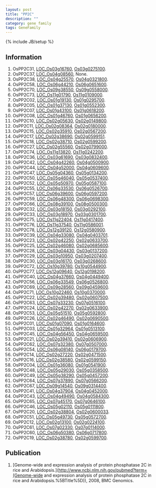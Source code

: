 ```yaml
---
layout: post
title: "PP2C"
description: ""
category: gene family
tags: GeneFamily
---
```

{% include JB/setup %}

## Information
1. OsPP2C31, [LOC_Os03g16760](http://rice.plantbiology.msu.edu/cgi-bin/ORF_infopage.cgi?orf=LOC_Os03g16760), [Os03g0275100](http://rapdb.dna.affrc.go.jp/viewer/gbrowse_details/irgsp1?name=Os03g0275100).
2. OsPP2C37, [LOC_Os04g08560](http://rice.plantbiology.msu.edu/cgi-bin/ORF_infopage.cgi?orf=LOC_Os04g08560), None.
3. OsPP2C38, [LOC_Os04g25570](http://rice.plantbiology.msu.edu/cgi-bin/ORF_infopage.cgi?orf=LOC_Os04g25570), [Os04g0321800](http://rapdb.dna.affrc.go.jp/viewer/gbrowse_details/irgsp1?name=Os04g0321800).
4. OsPP2C58, [LOC_Os06g44210](http://rice.plantbiology.msu.edu/cgi-bin/ORF_infopage.cgi?orf=LOC_Os06g44210), [Os06g0651600](http://rapdb.dna.affrc.go.jp/viewer/gbrowse_details/irgsp1?name=Os06g0651600).
5. OsPP2C70, [LOC_Os09g38550](http://rice.plantbiology.msu.edu/cgi-bin/ORF_infopage.cgi?orf=LOC_Os09g38550), [Os09g0558000](http://rapdb.dna.affrc.go.jp/viewer/gbrowse_details/irgsp1?name=Os09g0558000).
6. OsPP2C73, [LOC_Os11g01790](http://rice.plantbiology.msu.edu/cgi-bin/ORF_infopage.cgi?orf=LOC_Os11g01790), [Os11g0109000](http://rapdb.dna.affrc.go.jp/viewer/gbrowse_details/irgsp1?name=Os11g0109000).
7. OsPP2C02, [LOC_Os01g19130](http://rice.plantbiology.msu.edu/cgi-bin/ORF_infopage.cgi?orf=LOC_Os01g19130), [Os01g0295700](http://rapdb.dna.affrc.go.jp/viewer/gbrowse_details/irgsp1?name=Os01g0295700).
8. OsPP2C05, [LOC_Os01g37130](http://rice.plantbiology.msu.edu/cgi-bin/ORF_infopage.cgi?orf=LOC_Os01g37130), [Os01g0552300](http://rapdb.dna.affrc.go.jp/viewer/gbrowse_details/irgsp1?name=Os01g0552300).
9. OsPP2C07, [LOC_Os01g43100](http://rice.plantbiology.msu.edu/cgi-bin/ORF_infopage.cgi?orf=LOC_Os01g43100), [Os01g0618200](http://rapdb.dna.affrc.go.jp/viewer/gbrowse_details/irgsp1?name=Os01g0618200).
10. OsPP2C08, [LOC_Os01g46760](http://rice.plantbiology.msu.edu/cgi-bin/ORF_infopage.cgi?orf=LOC_Os01g46760), [Os01g0656200](http://rapdb.dna.affrc.go.jp/viewer/gbrowse_details/irgsp1?name=Os01g0656200).
11. OsPP2C10, [LOC_Os02g05630](http://rice.plantbiology.msu.edu/cgi-bin/ORF_infopage.cgi?orf=LOC_Os02g05630), [Os02g0149800](http://rapdb.dna.affrc.go.jp/viewer/gbrowse_details/irgsp1?name=Os02g0149800).
12. OsPP2C11, [LOC_Os02g08364](http://rice.plantbiology.msu.edu/cgi-bin/ORF_infopage.cgi?orf=LOC_Os02g08364), [Os02g0180000](http://rapdb.dna.affrc.go.jp/viewer/gbrowse_details/irgsp1?name=Os02g0180000).
13. OsPP2C15, [LOC_Os02g35910](http://rice.plantbiology.msu.edu/cgi-bin/ORF_infopage.cgi?orf=LOC_Os02g35910), [Os02g0567200](http://rapdb.dna.affrc.go.jp/viewer/gbrowse_details/irgsp1?name=Os02g0567200).
14. OsPP2C17, [LOC_Os02g38690](http://rice.plantbiology.msu.edu/cgi-bin/ORF_infopage.cgi?orf=LOC_Os02g38690), [Os02g0599151](http://rapdb.dna.affrc.go.jp/viewer/gbrowse_details/irgsp1?name=Os02g0599151).
15. OsPP2C18, [LOC_Os02g38710](http://rice.plantbiology.msu.edu/cgi-bin/ORF_infopage.cgi?orf=LOC_Os02g38710), [Os02g0599200](http://rapdb.dna.affrc.go.jp/viewer/gbrowse_details/irgsp1?name=Os02g0599200).
16. OsPP2C27, [LOC_Os02g55560](http://rice.plantbiology.msu.edu/cgi-bin/ORF_infopage.cgi?orf=LOC_Os02g55560), [Os02g0799000](http://rapdb.dna.affrc.go.jp/viewer/gbrowse_details/irgsp1?name=Os02g0799000).
17. OsPP2C74, [LOC_Os11g13820](http://rice.plantbiology.msu.edu/cgi-bin/ORF_infopage.cgi?orf=LOC_Os11g13820), [Os11g0242200](http://rapdb.dna.affrc.go.jp/viewer/gbrowse_details/irgsp1?name=Os11g0242200).
18. OsPP2C36, [LOC_Os03g61690](http://rice.plantbiology.msu.edu/cgi-bin/ORF_infopage.cgi?orf=LOC_Os03g61690), [Os03g0832400](http://rapdb.dna.affrc.go.jp/viewer/gbrowse_details/irgsp1?name=Os03g0832400).
19. OsPP2C42, [LOC_Os04g42260](http://rice.plantbiology.msu.edu/cgi-bin/ORF_infopage.cgi?orf=LOC_Os04g42260), [Os04g0500900](http://rapdb.dna.affrc.go.jp/viewer/gbrowse_details/irgsp1?name=Os04g0500900).
20. OsPP2C44, [LOC_Os04g52000](http://rice.plantbiology.msu.edu/cgi-bin/ORF_infopage.cgi?orf=LOC_Os04g52000), [Os04g0609600](http://rapdb.dna.affrc.go.jp/viewer/gbrowse_details/irgsp1?name=Os04g0609600).
21. OsPP2C47, [LOC_Os05g04360](http://rice.plantbiology.msu.edu/cgi-bin/ORF_infopage.cgi?orf=LOC_Os05g04360), [Os05g0134200](http://rapdb.dna.affrc.go.jp/viewer/gbrowse_details/irgsp1?name=Os05g0134200).
22. OsPP2C50, [LOC_Os05g46040](http://rice.plantbiology.msu.edu/cgi-bin/ORF_infopage.cgi?orf=LOC_Os05g46040), [Os05g0537400](http://rapdb.dna.affrc.go.jp/viewer/gbrowse_details/irgsp1?name=Os05g0537400).
23. OsPP2C52, [LOC_Os05g50970](http://rice.plantbiology.msu.edu/cgi-bin/ORF_infopage.cgi?orf=LOC_Os05g50970), [Os05g0587100](http://rapdb.dna.affrc.go.jp/viewer/gbrowse_details/irgsp1?name=Os05g0587100).
24. OsPP2C55, [LOC_Os06g33530](http://rice.plantbiology.msu.edu/cgi-bin/ORF_infopage.cgi?orf=LOC_Os06g33530), [Os06g0526700](http://rapdb.dna.affrc.go.jp/viewer/gbrowse_details/irgsp1?name=Os06g0526700).
25. OsPP2C57, [LOC_Os06g39600](http://rice.plantbiology.msu.edu/cgi-bin/ORF_infopage.cgi?orf=LOC_Os06g39600), [Os06g0597200](http://rapdb.dna.affrc.go.jp/viewer/gbrowse_details/irgsp1?name=Os06g0597200).
26. OsPP2C59, [LOC_Os06g48300](http://rice.plantbiology.msu.edu/cgi-bin/ORF_infopage.cgi?orf=LOC_Os06g48300), [Os06g0698300](http://rapdb.dna.affrc.go.jp/viewer/gbrowse_details/irgsp1?name=Os06g0698300).
27. OsPP2C66, [LOC_Os08g39100](http://rice.plantbiology.msu.edu/cgi-bin/ORF_infopage.cgi?orf=LOC_Os08g39100), [Os08g0500300](http://rapdb.dna.affrc.go.jp/viewer/gbrowse_details/irgsp1?name=Os08g0500300).
28. OsPP2C32, [LOC_Os03g18150](http://rice.plantbiology.msu.edu/cgi-bin/ORF_infopage.cgi?orf=LOC_Os03g18150), [Os03g0292100](http://rapdb.dna.affrc.go.jp/viewer/gbrowse_details/irgsp1?name=Os03g0292100).
29. OsPP2C33, [LOC_Os03g18970](http://rice.plantbiology.msu.edu/cgi-bin/ORF_infopage.cgi?orf=LOC_Os03g18970), [Os03g0301700](http://rapdb.dna.affrc.go.jp/viewer/gbrowse_details/irgsp1?name=Os03g0301700).
30. OsPP2C75, [LOC_Os11g22404](http://rice.plantbiology.msu.edu/cgi-bin/ORF_infopage.cgi?orf=LOC_Os11g22404), [Os11g0417400](http://rapdb.dna.affrc.go.jp/viewer/gbrowse_details/irgsp1?name=Os11g0417400).
31. OsPP2C76, [LOC_Os11g37540](http://rice.plantbiology.msu.edu/cgi-bin/ORF_infopage.cgi?orf=LOC_Os11g37540), [Os11g0586001](http://rapdb.dna.affrc.go.jp/viewer/gbrowse_details/irgsp1?name=Os11g0586001).
32. OsPP2C78, [LOC_Os12g39120](http://rice.plantbiology.msu.edu/cgi-bin/ORF_infopage.cgi?orf=LOC_Os12g39120), [Os12g0580900](http://rapdb.dna.affrc.go.jp/viewer/gbrowse_details/irgsp1?name=Os12g0580900).
33. OsPP2C39, [LOC_Os04g33080](http://rice.plantbiology.msu.edu/cgi-bin/ORF_infopage.cgi?orf=LOC_Os04g33080), [Os04g0403701](http://rapdb.dna.affrc.go.jp/viewer/gbrowse_details/irgsp1?name=Os04g0403701).
34. OsPP2C23, [LOC_Os02g42250](http://rice.plantbiology.msu.edu/cgi-bin/ORF_infopage.cgi?orf=LOC_Os02g42250), [Os02g0633700](http://rapdb.dna.affrc.go.jp/viewer/gbrowse_details/irgsp1?name=Os02g0633700).
35. OsPP2C25, [LOC_Os02g46080](http://rice.plantbiology.msu.edu/cgi-bin/ORF_infopage.cgi?orf=LOC_Os02g46080), [Os02g0685600](http://rapdb.dna.affrc.go.jp/viewer/gbrowse_details/irgsp1?name=Os02g0685600).
36. OsPP2C28, [LOC_Os03g04430](http://rice.plantbiology.msu.edu/cgi-bin/ORF_infopage.cgi?orf=LOC_Os03g04430), [Os03g0137200](http://rapdb.dna.affrc.go.jp/viewer/gbrowse_details/irgsp1?name=Os03g0137200).
37. OsPP2C29, [LOC_Os03g10950](http://rice.plantbiology.msu.edu/cgi-bin/ORF_infopage.cgi?orf=LOC_Os03g10950), [Os03g0207400](http://rapdb.dna.affrc.go.jp/viewer/gbrowse_details/irgsp1?name=Os03g0207400).
38. OsPP2C30, [LOC_Os03g16170](http://rice.plantbiology.msu.edu/cgi-bin/ORF_infopage.cgi?orf=LOC_Os03g16170), [Os03g0268600](http://rapdb.dna.affrc.go.jp/viewer/gbrowse_details/irgsp1?name=Os03g0268600).
39. OsPP2C72, [LOC_Os10g39780](http://rice.plantbiology.msu.edu/cgi-bin/ORF_infopage.cgi?orf=LOC_Os10g39780), [Os10g0544900](http://rapdb.dna.affrc.go.jp/viewer/gbrowse_details/irgsp1?name=Os10g0544900).
40. OsPP2C77, [LOC_Os12g09640](http://rice.plantbiology.msu.edu/cgi-bin/ORF_infopage.cgi?orf=LOC_Os12g09640), [Os12g0198200](http://rapdb.dna.affrc.go.jp/viewer/gbrowse_details/irgsp1?name=Os12g0198200).
41. OsPP2C40, [LOC_Os04g37660](http://rice.plantbiology.msu.edu/cgi-bin/ORF_infopage.cgi?orf=LOC_Os04g37660), [Os04g0449400](http://rapdb.dna.affrc.go.jp/viewer/gbrowse_details/irgsp1?name=Os04g0449400).
42. OsPP2C56, [LOC_Os06g33549](http://rice.plantbiology.msu.edu/cgi-bin/ORF_infopage.cgi?orf=LOC_Os06g33549), [Os06g0526800](http://rapdb.dna.affrc.go.jp/viewer/gbrowse_details/irgsp1?name=Os06g0526800).
43. OsPP2C69, [LOC_Os09g28560](http://rice.plantbiology.msu.edu/cgi-bin/ORF_infopage.cgi?orf=LOC_Os09g28560), [Os09g0459600](http://rapdb.dna.affrc.go.jp/viewer/gbrowse_details/irgsp1?name=Os09g0459600).
44. OsPP2C71, [LOC_Os10g22460](http://rice.plantbiology.msu.edu/cgi-bin/ORF_infopage.cgi?orf=LOC_Os10g22460), [Os10g0370000](http://rapdb.dna.affrc.go.jp/viewer/gbrowse_details/irgsp1?name=Os10g0370000).
45. OsPP2C22, [LOC_Os02g39480](http://rice.plantbiology.msu.edu/cgi-bin/ORF_infopage.cgi?orf=LOC_Os02g39480), [Os02g0607500](http://rapdb.dna.affrc.go.jp/viewer/gbrowse_details/irgsp1?name=Os02g0607500).
46. OsPP2C63, [LOC_Os07g33230](http://rice.plantbiology.msu.edu/cgi-bin/ORF_infopage.cgi?orf=LOC_Os07g33230), [Os07g0516100](http://rapdb.dna.affrc.go.jp/viewer/gbrowse_details/irgsp1?name=Os07g0516100).
47. OsPP2C24, [LOC_Os02g42270](http://rice.plantbiology.msu.edu/cgi-bin/ORF_infopage.cgi?orf=LOC_Os02g42270), [Os02g0633900](http://rapdb.dna.affrc.go.jp/viewer/gbrowse_details/irgsp1?name=Os02g0633900).
48. OsPP2C53, [LOC_Os05g51510](http://rice.plantbiology.msu.edu/cgi-bin/ORF_infopage.cgi?orf=LOC_Os05g51510), [Os05g0592800](http://rapdb.dna.affrc.go.jp/viewer/gbrowse_details/irgsp1?name=Os05g0592800).
49. OsPP2C26, [LOC_Os02g46490](http://rice.plantbiology.msu.edu/cgi-bin/ORF_infopage.cgi?orf=LOC_Os02g46490), [Os02g0690500](http://rapdb.dna.affrc.go.jp/viewer/gbrowse_details/irgsp1?name=Os02g0690500).
50. OsPP2C01, [LOC_Os01g07090](http://rice.plantbiology.msu.edu/cgi-bin/ORF_infopage.cgi?orf=LOC_Os01g07090), [Os01g0164600](http://rapdb.dna.affrc.go.jp/viewer/gbrowse_details/irgsp1?name=Os01g0164600).
51. OsPP2C03, [LOC_Os01g32964](http://rice.plantbiology.msu.edu/cgi-bin/ORF_infopage.cgi?orf=LOC_Os01g32964), [Os01g0513100](http://rapdb.dna.affrc.go.jp/viewer/gbrowse_details/irgsp1?name=Os01g0513100).
52. OsPP2C45, [LOC_Os04g56450](http://rice.plantbiology.msu.edu/cgi-bin/ORF_infopage.cgi?orf=LOC_Os04g56450), [Os04g0659500](http://rapdb.dna.affrc.go.jp/viewer/gbrowse_details/irgsp1?name=Os04g0659500).
53. OsPP2C21, [LOC_Os02g39410](http://rice.plantbiology.msu.edu/cgi-bin/ORF_infopage.cgi?orf=LOC_Os02g39410), [Os02g0606900](http://rapdb.dna.affrc.go.jp/viewer/gbrowse_details/irgsp1?name=Os02g0606900).
54. OsPP2C62, [LOC_Os07g32380](http://rice.plantbiology.msu.edu/cgi-bin/ORF_infopage.cgi?orf=LOC_Os07g32380), [Os07g0507000](http://rapdb.dna.affrc.go.jp/viewer/gbrowse_details/irgsp1?name=Os07g0507000).
55. OsPP2C54, [LOC_Os06g08140](http://rice.plantbiology.msu.edu/cgi-bin/ORF_infopage.cgi?orf=LOC_Os06g08140), [Os06g0179700](http://rapdb.dna.affrc.go.jp/viewer/gbrowse_details/irgsp1?name=Os06g0179700).
56. OsPP2C14, [LOC_Os02g27220](http://rice.plantbiology.msu.edu/cgi-bin/ORF_infopage.cgi?orf=LOC_Os02g27220), [Os02g0471500](http://rapdb.dna.affrc.go.jp/viewer/gbrowse_details/irgsp1?name=Os02g0471500).
57. OsPP2C16, [LOC_Os02g38580](http://rice.plantbiology.msu.edu/cgi-bin/ORF_infopage.cgi?orf=LOC_Os02g38580), [Os02g0599150](http://rapdb.dna.affrc.go.jp/viewer/gbrowse_details/irgsp1?name=Os02g0599150).
58. OsPP2C04, [LOC_Os01g36080](http://rice.plantbiology.msu.edu/cgi-bin/ORF_infopage.cgi?orf=LOC_Os01g36080), [Os01g0541900](http://rapdb.dna.affrc.go.jp/viewer/gbrowse_details/irgsp1?name=Os01g0541900).
59. OsPP2C48, [LOC_Os05g29030](http://rice.plantbiology.msu.edu/cgi-bin/ORF_infopage.cgi?orf=LOC_Os05g29030), [Os05g0358500](http://rapdb.dna.affrc.go.jp/viewer/gbrowse_details/irgsp1?name=Os05g0358500).
60. OsPP2C49, [LOC_Os05g38290](http://rice.plantbiology.msu.edu/cgi-bin/ORF_infopage.cgi?orf=LOC_Os05g38290), [Os05g0457200](http://rapdb.dna.affrc.go.jp/viewer/gbrowse_details/irgsp1?name=Os05g0457200).
61. OsPP2C64, [LOC_Os07g37890](http://rice.plantbiology.msu.edu/cgi-bin/ORF_infopage.cgi?orf=LOC_Os07g37890), [Os07g0566200](http://rapdb.dna.affrc.go.jp/viewer/gbrowse_details/irgsp1?name=Os07g0566200).
62. OsPP2C67, [LOC_Os09g14540](http://rice.plantbiology.msu.edu/cgi-bin/ORF_infopage.cgi?orf=LOC_Os09g14540), [Os09g0314400](http://rapdb.dna.affrc.go.jp/viewer/gbrowse_details/irgsp1?name=Os09g0314400).
63. OsPP2C41, [LOC_Os04g37904](http://rice.plantbiology.msu.edu/cgi-bin/ORF_infopage.cgi?orf=LOC_Os04g37904), [Os04g0452000](http://rapdb.dna.affrc.go.jp/viewer/gbrowse_details/irgsp1?name=Os04g0452000).
64. OsPP2C43, [LOC_Os04g49490](http://rice.plantbiology.msu.edu/cgi-bin/ORF_infopage.cgi?orf=LOC_Os04g49490), [Os04g0584300](http://rapdb.dna.affrc.go.jp/viewer/gbrowse_details/irgsp1?name=Os04g0584300).
65. OsPP2C65, [LOC_Os07g45170](http://rice.plantbiology.msu.edu/cgi-bin/ORF_infopage.cgi?orf=LOC_Os07g45170), [Os07g0646100](http://rapdb.dna.affrc.go.jp/viewer/gbrowse_details/irgsp1?name=Os07g0646100).
66. OsPP2C46, [LOC_Os05g02110](http://rice.plantbiology.msu.edu/cgi-bin/ORF_infopage.cgi?orf=LOC_Os05g02110), [Os05g0111800](http://rapdb.dna.affrc.go.jp/viewer/gbrowse_details/irgsp1?name=Os05g0111800).
67. OsPP2C20, [LOC_Os02g38804](http://rice.plantbiology.msu.edu/cgi-bin/ORF_infopage.cgi?orf=LOC_Os02g38804), [Os02g0600033](http://rapdb.dna.affrc.go.jp/viewer/gbrowse_details/irgsp1?name=Os02g0600033).
68. OsPP2C51, [LOC_Os05g49730](http://rice.plantbiology.msu.edu/cgi-bin/ORF_infopage.cgi?orf=LOC_Os05g49730), [Os05g0572700](http://rapdb.dna.affrc.go.jp/viewer/gbrowse_details/irgsp1?name=Os05g0572700).
69. OsPP2C12, [LOC_Os02g13100](http://rice.plantbiology.msu.edu/cgi-bin/ORF_infopage.cgi?orf=LOC_Os02g13100), [Os02g0224100](http://rapdb.dna.affrc.go.jp/viewer/gbrowse_details/irgsp1?name=Os02g0224100).
70. OsPP2C61, [LOC_Os07g02330](http://rice.plantbiology.msu.edu/cgi-bin/ORF_infopage.cgi?orf=LOC_Os07g02330), [Os07g0114000](http://rapdb.dna.affrc.go.jp/viewer/gbrowse_details/irgsp1?name=Os07g0114000).
71. OsPP2C60, [LOC_Os06g50380](http://rice.plantbiology.msu.edu/cgi-bin/ORF_infopage.cgi?orf=LOC_Os06g50380), [Os06g0717800](http://rapdb.dna.affrc.go.jp/viewer/gbrowse_details/irgsp1?name=Os06g0717800).
72. OsPP2C19, [LOC_Os02g38780](http://rice.plantbiology.msu.edu/cgi-bin/ORF_infopage.cgi?orf=LOC_Os02g38780), [Os02g0599700](http://rapdb.dna.affrc.go.jp/viewer/gbrowse_details/irgsp1?name=Os02g0599700).

## Publication
1. [Genome-wide and expression analysis of protein phosphatase 2C in rice and Arabidopsis.](http://www.ncbi.nlm.nih.gov/pubmed?term=(Genome-wide and expression analysis of protein phosphatase 2C in rice and Arabidopsis.%5BTitle%5D)), 2008, BMC Genomics.


